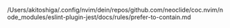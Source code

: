 /Users/akitoshiga/.config/nvim/dein/repos/github.com/neoclide/coc.nvim/node_modules/eslint-plugin-jest/docs/rules/prefer-to-contain.md